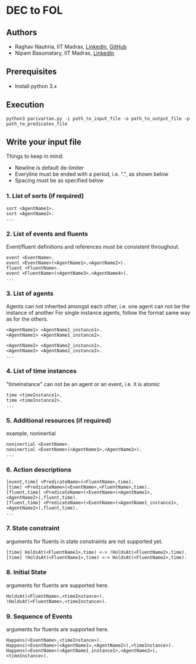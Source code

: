 # DEC to FOL

## Authors
- Raghav Nauhria, IIT Madras, [LinkedIn](https://www.linkedin.com/in/raghavnauhria), [GitHub](https://github.com/raghavnauhria)  
- Nipam Basumatary, IIT Madras, [LinkedIn](https://www.linkedin.com/in/nipam-basumatary-3a95bb153/)

## Prerequisites
- Install python 3.x

## Execution
```
python3 parivartan.py -i path_to_input_file -o path_to_output_file -p path_to_predicates_file
```

## Write your input file
Things to keep in mind:
- Newline is default de-limiter
- Everyline must be ended with a period, i.e. ".", as shown below
- Spacing must be as specified below

### 1. List of sorts (if required)
```
sort <AgentName1>.
sort <AgentName2>.
...
```

### 2. List of events and fluents
Event/fluent definitions and references must be consistent throughout.

```
event <EventName>.
event <EventName>(<AgentName1>,<AgentName2>).
fluent <FluentName>.
event <FluentName>(<AgentName3>,<AgentName4>).
...
```

### 3. List of agents
Agents can not inherited amongst each other, i.e. one agent can not be the instance of another
For single instance agents, follow the format same way as for the others.
```
<AgentName1> <AgentName1_instance1>.
<AgentName1> <AgentName1_instance2>.

<AgentName2> <AgentName2_instance1>.
<AgentName2> <AgentName2_instance2>.
...
```


### 4. List of time instances
"timeInstance" can not be an agent or an event, i.e. it is atomic

```
time <timeInstance1>.
time <timeInstance2>.
...
```

### 5. Additional resources (if required)
example, noninertial
```
noninertial <EventName>.
noninertial <EventName>(<AgentName1>,<AgentName2>).
...
```

### 6. Action descriptions
```
[event,time] <PredicateName>(<FluentName>,time).
[time] <PredicateName>(<EventName>,<FluentName>,time).
[fluent,time] <PredicateName>(<EventName>(<AgentName1>,<AgentName2>),fluent,time).
[fluent,time] <PredicateName>(<EventName>(<AgentName1_instance1>,<AgentName2>),fluent,time).
...
```

### 7. State constraint
arguments for fluents in state constraints are not supported yet.
```
[time] HoldsAt(<FluentName1>,time) <-> !HoldsAt(<FluentName2>,time).
[time] !HoldsAt(<FluentName1>,time) <-> HoldsAt(<FluentName2>,time).
```

### 8. Initial State
arguments for fluents are supported here.
```
HoldsAt(<FluentName>,<timeInstance>).
!HoldsAt(<FluentName>,<timeInstance>).
```

### 9. Sequence of Events
arguments for fluents are supported here.
```
Happens(<EventName>,<timeInstance>).
Happens(<EventName>(<AgentName1>,<AgentName2>),<timeInstance>).
Happens(<EventName>(<AgentName1_instance1>,<AgentName2>),<timeInstance>).
```